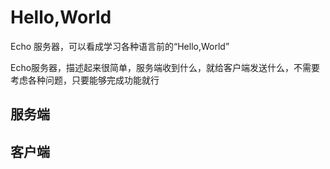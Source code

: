 # Hello,World

Echo 服务器，可以看成学习各种语言前的“Hello,World”

Echo服务器，描述起来很简单，服务端收到什么，就给客户端发送什么，不需要考虑各种问题，只要能够完成功能就行

## 服务端

## 客户端